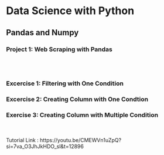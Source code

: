 # Data Science with Python
## Pandas and Numpy
### Project 1: Web Scraping with Pandas
<br>
<br>
<h3>Excercise 1: Filtering with One Condition</h3>
<h3>Excercise 2: Creating Column with One Condtion</h3>
<h3>Exercise 3: Creating Column with Multiple Condition</h3>
<br>
<br>
Tutorial Link : https://youtu.be/CMEWVn1uZpQ?si=7va_O3JhJkHDO_sl&t=12896
